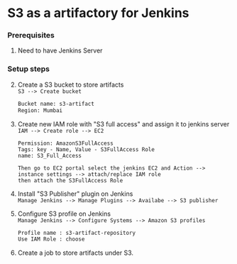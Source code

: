 
#  S3 as a artifactory for Jenkins


### Prerequisites
1. Need to have Jenkins Server

### Setup steps 
2. Create a S3 bucket to store artifacts  
    `S3 --> Create bucket `
      ```sh 
   Bucket name: s3-artifact 
   Region: Mumbai
   ```
3. Create new IAM role with "S3 full access" and assign it to jenkins server  
   `IAM --> Create role --> EC2` 
   ```ssh 
   Permission: AmazonS3FullAccess 
   Tags: key - Name, Value - S3FullAccess Role 
   name: S3_Full_Access
   
   Then go to EC2 portal select the jenkins EC2 and Action --> instance settings --> attach/replace IAM role 
   then attach the S3FullAccess Role
   ```
   
4. Install "S3 Publisher" plugin on Jenkins  
  `Manage Jenkins --> Manage Plugins --> Availabe --> S3 publisher`

5. Configure S3 profile on Jenkins  
  `Manage Jenkins --> Configure Systems --> Amazon S3 profiles` 
   ```sh
   Profile name : s3-artifact-repository 
   Use IAM Role : choose
   ```

6. Create a job to store artifacts under S3.
